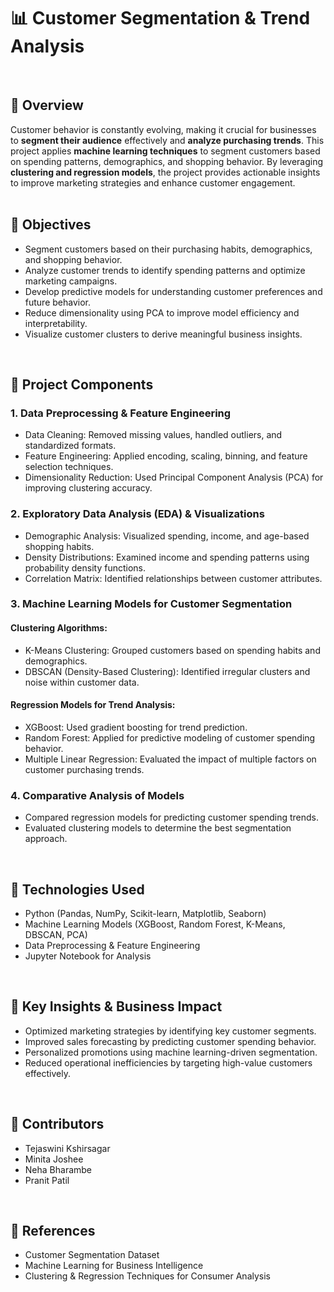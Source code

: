 # 📊 Customer Segmentation & Trend Analysis  
<br>


## 📌 Overview  
Customer behavior is constantly evolving, making it crucial for businesses to **segment their audience** effectively and **analyze purchasing trends**. This project applies **machine learning techniques** to segment customers based on spending patterns, demographics, and shopping behavior. By leveraging **clustering and regression models**, the project provides actionable insights to improve marketing strategies and enhance customer engagement.
<br><br>


## 🎯 Objectives  
- Segment customers based on their purchasing habits, demographics, and shopping behavior.  
- Analyze customer trends to identify spending patterns and optimize marketing campaigns.  
- Develop predictive models for understanding customer preferences and future behavior.  
- Reduce dimensionality using PCA to improve model efficiency and interpretability.  
- Visualize customer clusters to derive meaningful business insights.  
<br>


## 📂 Project Components  

### 1. Data Preprocessing & Feature Engineering
- Data Cleaning: Removed missing values, handled outliers, and standardized formats.  
- Feature Engineering: Applied encoding, scaling, binning, and feature selection techniques.  
- Dimensionality Reduction: Used Principal Component Analysis (PCA) for improving clustering accuracy.  

### 2. Exploratory Data Analysis (EDA) & Visualizations
- Demographic Analysis: Visualized spending, income, and age-based shopping habits.  
- Density Distributions: Examined income and spending patterns using probability density functions.  
- Correlation Matrix: Identified relationships between customer attributes.  

### 3. Machine Learning Models for Customer Segmentation
#### Clustering Algorithms:
- K-Means Clustering: Grouped customers based on spending habits and demographics.  
- DBSCAN (Density-Based Clustering): Identified irregular clusters and noise within customer data.  

#### Regression Models for Trend Analysis:
- XGBoost: Used gradient boosting for trend prediction.  
- Random Forest: Applied for predictive modeling of customer spending behavior.  
- Multiple Linear Regression: Evaluated the impact of multiple factors on customer purchasing trends.  

### 4. Comparative Analysis of Models
- Compared regression models for predicting customer spending trends.  
- Evaluated clustering models to determine the best segmentation approach.  
<br>


## 🚀 Technologies Used  
- Python (Pandas, NumPy, Scikit-learn, Matplotlib, Seaborn)
- Machine Learning Models (XGBoost, Random Forest, K-Means, DBSCAN, PCA)
- Data Preprocessing & Feature Engineering
- Jupyter Notebook for Analysis
<br>


## 📜 Key Insights & Business Impact  
- Optimized marketing strategies by identifying key customer segments.  
- Improved sales forecasting by predicting customer spending behavior.  
- Personalized promotions using machine learning-driven segmentation.  
- Reduced operational inefficiencies by targeting high-value customers effectively.  
<br>

## 📢 Contributors
- Tejaswini Kshirsagar
- Minita Joshee
- Neha Bharambe
- Pranit Patil
<br>


## 🔗 References
- Customer Segmentation Dataset
- Machine Learning for Business Intelligence
- Clustering & Regression Techniques for Consumer Analysis
